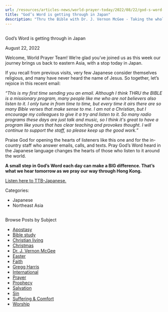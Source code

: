 ```yaml
---
url: /resources/articles-news/world-prayer-today/2022/08/22/god-s-word-is-getting-through-in-japan
title: "God’s Word is getting through in Japan"
description: "Thru the Bible with Dr. J. Vernon McGee - Taking the whole Word to the whole world"
---
```







## 
 God’s Word is getting through in Japan


August 22, 2022
![]()




Welcome, World Prayer Team! We’re glad you’ve joined us as this week our journey brings us back to eastern Asia, with a stop today in Japan.

If you recall from previous visits, very few Japanese consider themselves religious, and many have never heard the name of Jesus. So together, let’s rejoice in this recent email: 

*“This is my first time sending you an email. Although I think THRU the BIBLE is a missionary program, many people like me who are not believers also listen to it. I only tune in from time to time, but every time it airs there are so many Bible verses that make sense to me. I am not a Christian, but I encourage my colleagues to give it a try and listen to it. So many radio programs these days are just talk and music, so I think it's great to have a program like yours that has clear teaching and provokes thought. I will continue to support the staff, so please keep up the good work.”*

Praise God for opening the hearts of listeners like this one and for the in-country staff who answer emails, calls, and texts. Pray God’s Word heard in the Japanese language changes the hearts of those who listen to it around the world.

**A small step in God’s Word each day can make a BIG difference. That’s what we hear tomorrow as we pray our way through Hong Kong.**

[Listen here to TTB-Japanese.](https://ttb.twr.org/home/day,569/language,JPN)



Categories: 


* Japanese
* Northeast Asia









## 
 Browse Posts by Subject


* [Apostasy](/resources/articles-news/-in-tags/tags/Apostasy)
* [Bible study](/resources/articles-news/-in-tags/tags/Bible-study)
* [Christian living](/resources/articles-news/-in-tags/tags/Christian-living)
* [Christmas](/resources/articles-news/-in-tags/tags/Christmas)
* [Dr. J. Vernon McGee](/resources/articles-news/-in-tags/tags/Dr-J-Vernon-McGee)
* [Easter](/resources/articles-news/-in-tags/tags/easter)
* [Faith](/resources/articles-news/-in-tags/tags/Faith)
* [Gregg Harris](/resources/articles-news/-in-tags/tags/Gregg-Harris)
* [International](/resources/articles-news/-in-tags/tags/International)
* [Prayer](/resources/articles-news/-in-tags/tags/prayer)
* [Prophecy](/resources/articles-news/-in-tags/tags/Prophecy)
* [Salvation](/resources/articles-news/-in-tags/tags/Salvation)
* [Sin](/resources/articles-news/-in-tags/tags/sin)
* [Suffering & Comfort](/resources/articles-news/-in-tags/tags/Suffering-Comfort)
* [Worship](/resources/articles-news/-in-tags/tags/worship)







